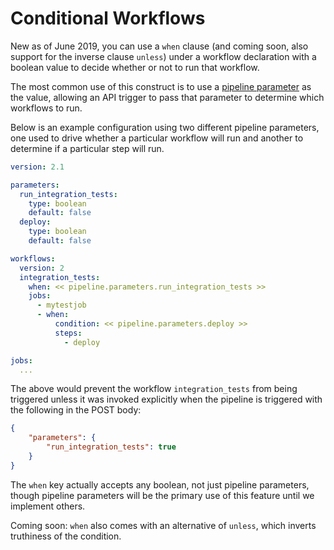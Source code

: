 # Conditional Workflows
New as of June 2019, you can use a `when` clause (and coming soon, also support for the inverse clause `unless`) under a workflow declaration with a boolean value to decide whether or not to run that workflow.

The most common use of this construct is to use a [pipeline parameter](pipeline-parameters.md) as the value, allowing an API trigger to pass that parameter to determine which workflows to run.

Below is an example configuration using two different pipeline parameters, one used to drive whether a particular workflow will run and another to determine if a particular step will run.

```yaml
version: 2.1

parameters:
  run_integration_tests:
    type: boolean
    default: false
  deploy:
    type: boolean
    default: false

workflows:
  version: 2
  integration_tests:
    when: << pipeline.parameters.run_integration_tests >>
    jobs:
      - mytestjob
      - when:
          condition: << pipeline.parameters.deploy >>
          steps:
            - deploy

jobs:
  ...
```

The above would prevent the workflow `integration_tests` from being triggered
unless it was invoked explicitly when the pipeline is triggered with the following in the POST body:

```json
{
    "parameters": {
        "run_integration_tests": true
    }
}
```

The `when` key actually accepts any boolean, not just pipeline parameters,
though pipeline parameters will be the primary use of this feature until we implement others.

Coming soon: `when` also comes with an alternative of `unless`, which inverts truthiness of the condition.
